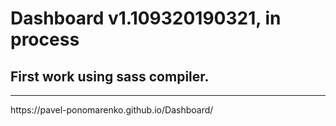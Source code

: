# Dashboard v1.109320190321, in process
## First work using sass compiler.

<hr>
https://pavel-ponomarenko.github.io/Dashboard/
